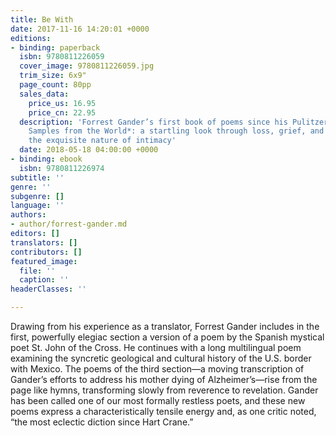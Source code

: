 ```yaml
---
title: Be With
date: 2017-11-16 14:20:01 +0000
editions:
- binding: paperback
  isbn: 9780811226059
  cover_image: 9780811226059.jpg
  trim_size: 6x9"
  page_count: 80pp
  sales_data:
    price_us: 16.95
    price_cn: 22.95
  description: 'Forrest Gander’s first book of poems since his Pulitzer finalist *Core
    Samples from the World*: a startling look through loss, grief, and regret into
    the exquisite nature of intimacy'
  date: 2018-05-18 04:00:00 +0000
- binding: ebook
  isbn: 9780811226974
subtitle: ''
genre: ''
subgenre: []
language: ''
authors:
- author/forrest-gander.md
editors: []
translators: []
contributors: []
featured_image:
  file: ''
  caption: ''
headerClasses: ''

---
```

Drawing from his experience as a translator, Forrest Gander includes in the first, powerfully elegiac section a version of a poem by the Spanish mystical poet St. John of the Cross. He continues with a long multilingual poem examining the syncretic geological and cultural history of the U.S. border with Mexico. The poems of the third section—a moving transcription of Gander’s efforts to address his mother dying of Alzheimer’s—rise from the page like hymns, transforming slowly from reverence to revelation. Gander has been called one of our most formally restless poets, and these new poems express a characteristically tensile energy and, as one critic noted, “the most eclectic diction since Hart Crane.”